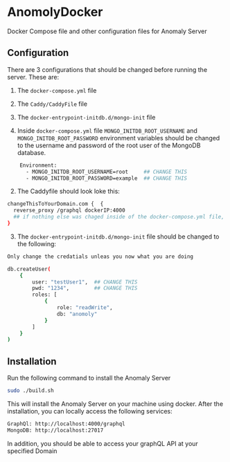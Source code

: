 # AnomolyDocker
Docker Compose file and other configuration files for Anomaly Server


## Configuration
There are 3 configurations that should be changed before running the server. These are:
1. The `docker-compose.yml` file
2. The `Caddy/CaddyFile` file
3. The `docker-entrypoint-initdb.d/mongo-init` file

1. Inside `docker-compose.yml` file `MONGO_INITDB_ROOT_USERNAME` and `MONGO_INITDB_ROOT_PASSWORD` environment variables should be changed to the username and password of the root user of the MongoDB database.
```bash
    Environment: 
      - MONGO_INITDB_ROOT_USERNAME=root     ## CHANGE THIS
      - MONGO_INITDB_ROOT_PASSWORD=example  ## CHANGE THIS
```

2. The Caddyfile should look loke this:
```bash
changeThisToYourDomain.com {  {
  reverse_proxy /graphql dockerIP:4000 
  ## if nothing else was chaged inside of the docker-compose.yml file, then the dockerIP should be: anomolyserver
}
```
3. The `docker-entrypoint-initdb.d/mongo-init` file should be changed to the following:
```bash
Only change the credatials unleas you now what you are doing

db.createUser(
    {
        user: "testUser1",  ## CHANGE THIS
        pwd: "1234",        ## CHANGE THIS
        roles: [
            {
                role: "readWrite",
                db: "anomoly"
            }
        ]
    }
)
```

## Installation
Run the following command to install the Anomaly Server
```bash
sudo ./build.sh
```

This will install the Anomaly Server on your machine using docker. After the installation, you can locally access the following services:

```bash
GraphQl: http://localhost:4000/graphql
MongoDB: http://localhost:27017
```

In addition, you should be able to access your graphQL API at your specified Domain



